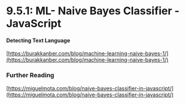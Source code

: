 # 9.5.1: ML- Naive Bayes Classifier - JavaScript

#### Detecting Text Language

[https://burakkanber.com/blog/machine-learning-naive-bayes-1/](https://burakkanber.com/blog/machine-learning-naive-bayes-1/)

### Further Reading

[https://miguelmota.com/blog/naive-bayes-classifier-in-javascript/](https://miguelmota.com/blog/naive-bayes-classifier-in-javascript/)



